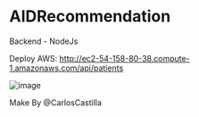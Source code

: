 # AIDRecommendation
Backend - NodeJs

Deploy AWS: http://ec2-54-158-80-38.compute-1.amazonaws.com/api/patients

![image](https://user-images.githubusercontent.com/34387852/114797473-df104380-9d58-11eb-9a62-7cf10f5ab9f5.png)


Make By @CarlosCastilla
